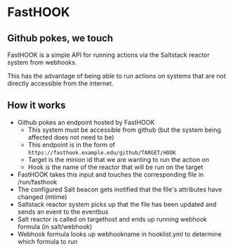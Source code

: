# FastHOOK
## Github pokes, we touch
FastHOOK is a simple API for running actions via the Saltstack reactor system from webhooks.

This has the advantage of being able to run actions on systems that are not directly accessible from the internet.

## How it works

* Github pokes an endpoint hosted by FastHOOK
  * This system must be accessible from github (but the system being affected does not need to be)
  * This endpoint is in the form of `https://fasthook.example.edu/github/TARGET/HOOK`
  * Target is the minion id that we are wanting to run the action on
  * Hook is the name of the reactor that will be run on the target
* FastHOOK takes this input and touches the corresponding file in /run/fasthook
* The configured Salt beacon gets inotified that the file's attributes have changed (mtime)
* Saltstack reactor system picks up that the file has been updated and sends an event to the eventbus
* Salt reactor is called on targethost and ends up running webhook formula (in salt/webhook)
* Webhook formula looks up webhookname in hooklist.yml to determine which formula to run
